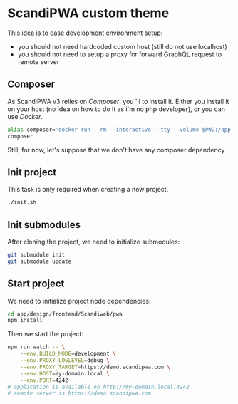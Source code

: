 # ScandiPWA custom theme

This idea is to ease development environment setup:

- you should not need hardcoded custom host (still do not use localhost)
- you should not need to setup a proxy for forward GraphQL request to remote server

## Composer

As ScandiPWA v3 relies on _Composer_, you 'll to install it.
Either you install it on your host (no idea on how to do it as i'm no php developer), or you can use _Docker_.

```sh
alias composer='docker run --rm --interactive --tty --volume $PWD:/app composer'
composer
```

Still, for now, let's suppose that we don't have any composer dependency

## Init project

This task is only required when creating a new project.

```sh
./init.sh
```

## Init submodules

After cloning the project, we need to initialize submodules:

```sh
git submodule init
git submodule update
```

## Start project

We need to initialize project node dependencies:

```sh
cd app/design/frontend/Scandiweb/pwa
npm install
```

Then we start the project:

```sh
npm run watch -- \
    --env.BUILD_MODE=development \
    --env.PROXY_LOGLEVEL=debug \
    --env.PROXY_TARGET=https://demo.scandipwa.com \
    --env.HOST=my-domain.local \
    --env.PORT=4242
# application is available on http://my-domain.local:4242
# remote server is https://demo.scandipwa.com
```
